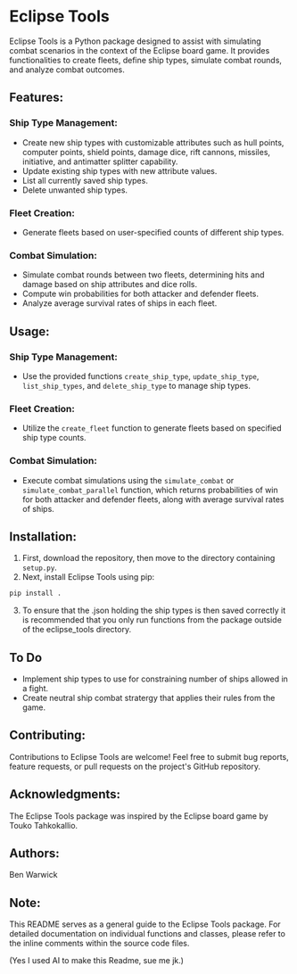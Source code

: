# Eclipse Tools

Eclipse Tools is a Python package designed to assist with simulating combat scenarios in the context of the Eclipse board game. It provides functionalities to create fleets, define ship types, simulate combat rounds, and analyze combat outcomes.

## Features:

### Ship Type Management:
- Create new ship types with customizable attributes such as hull points, computer points, shield points, damage dice, rift cannons, missiles, initiative, and antimatter splitter capability.
- Update existing ship types with new attribute values.
- List all currently saved ship types.
- Delete unwanted ship types.

### Fleet Creation:
- Generate fleets based on user-specified counts of different ship types.

### Combat Simulation:
- Simulate combat rounds between two fleets, determining hits and damage based on ship attributes and dice rolls.
- Compute win probabilities for both attacker and defender fleets.
- Analyze average survival rates of ships in each fleet.

## Usage:

### Ship Type Management:
- Use the provided functions `create_ship_type`, `update_ship_type`, `list_ship_types`, and `delete_ship_type` to manage ship types.

### Fleet Creation:
- Utilize the `create_fleet` function to generate fleets based on specified ship type counts.

### Combat Simulation:
- Execute combat simulations using the `simulate_combat` or `simulate_combat_parallel` function, which returns probabilities of win for both attacker and defender fleets, along with average survival rates of ships.

## Installation:

1. First, download the repository, then move to the directory containing `setup.py`.
2. Next, install Eclipse Tools using pip:

```bash
pip install .
```
3. To ensure that the .json holding the ship types is then saved correctly it is recommended that you only run functions from the package outside of the eclipse_tools directory.

## To Do
- Implement ship types to use for constraining number of ships allowed in a fight.
- Create neutral ship combat stratergy that applies their rules from the game.

## Contributing:

Contributions to Eclipse Tools are welcome! Feel free to submit bug reports, feature requests, or pull requests on the project's GitHub repository.

## Acknowledgments:

The Eclipse Tools package was inspired by the Eclipse board game by Touko Tahkokallio.

## Authors:

Ben Warwick

## Note:

This README serves as a general guide to the Eclipse Tools package. For detailed documentation on individual functions and classes, please refer to the inline comments within the source code files.

(Yes I used AI to make this Readme, sue me jk.)
